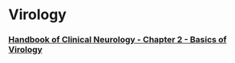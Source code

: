 # Virology

### [Handbook of Clinical Neurology - Chapter 2 - Basics of Virology](https://www.sciencedirect.com/science/article/pii/B978044453488000002X)